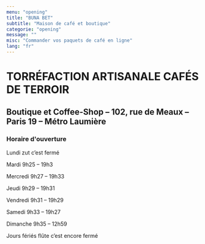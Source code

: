 ```yaml
---
menu: "opening"
title: "BUNA BET"
subtitle: "Maison de café et boutique"
categorie: "opening"
message: ""
misc: "Commander vos paquets de café en ligne"
lang: "fr"
---
```

# TORRÉFACTION ARTISANALE CAFÉS DE TERROIR

## Boutique et Coffee-Shop – 102, rue de Meaux – Paris 19 – Métro Laumière

### Horaire d'ouverture

Lundi zut c’est fermé

Mardi 9h25 – 19h3

Mercredi 9h27 – 19h33

Jeudi 9h29 – 19h31

Vendredi 9h31 – 19h29

Samedi 9h33 – 19h27

Dimanche 9h35 – 12h59

Jours fériés flûte c’est encore fermé


